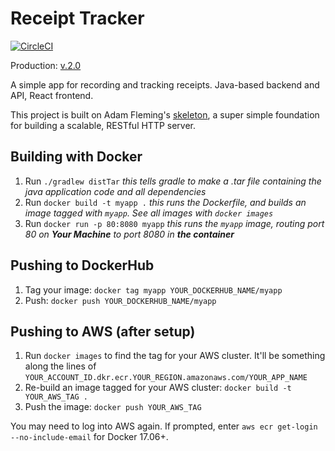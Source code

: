 # Receipt Tracker

[![CircleCI](https://circleci.com/gh/emtseng/cs5356-f17.svg?style=svg)](https://circleci.com/gh/emtseng/cs5356-f17)

Production: [v.2.0](http://ec2-54-82-243-98.compute-1.amazonaws.com)

A simple app for recording and tracking receipts. Java-based backend and API, React frontend.

This project is built on Adam Fleming's [skeleton](https://github.com/amfleming/skeleton.git), a super simple foundation for building a scalable, RESTful HTTP server.

## Building with Docker
1. Run `./gradlew distTar` _this tells gradle to make a .tar file containing the java application code and all dependencies_
2. Run `docker build -t myapp .` _this runs the Dockerfile, and builds an image tagged with `myapp`.  See all images with `docker images`_
3. Run `docker run -p 80:8080 myapp` _this runs the `myapp` image, routing port 80 on **Your Machine** to port 8080 in **the container**_

## Pushing to DockerHub
1. Tag your image: `docker tag myapp YOUR_DOCKERHUB_NAME/myapp`
2. Push: `docker push YOUR_DOCKERHUB_NAME/myapp`

## Pushing to AWS (after setup)
1. Run `docker images` to find the tag for your AWS cluster. It'll be something along the lines of `YOUR_ACCOUNT_ID.dkr.ecr.YOUR_REGION.amazonaws.com/YOUR_APP_NAME`
2. Re-build an image tagged for your AWS cluster: `docker build -t YOUR_AWS_TAG .`
3. Push the image: `docker push YOUR_AWS_TAG`

You may need to log into AWS again. If prompted, enter ```aws ecr get-login --no-include-email``` for Docker 17.06+.
